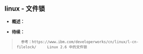 ## linux - 文件锁
- **概述：**
>
>
>
>
>
>
>
>
>
>
>
>
>
>
>
>
>
>
>
>
>
>
>

- **待续：**
>       参考：https://www.ibm.com/developerworks/cn/linux/l-cn-filelock/     Linux 2.6 中的文件锁
>
>
>
>
>
>
>
>
>
>
>
>
>
>
>
>
